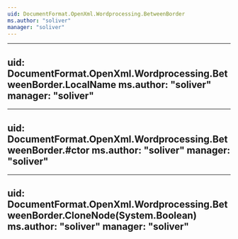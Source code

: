 ```yaml
---
uid: DocumentFormat.OpenXml.Wordprocessing.BetweenBorder
ms.author: "soliver"
manager: "soliver"
---
```


---
uid: DocumentFormat.OpenXml.Wordprocessing.BetweenBorder.LocalName
ms.author: "soliver"
manager: "soliver"
---

---
uid: DocumentFormat.OpenXml.Wordprocessing.BetweenBorder.#ctor
ms.author: "soliver"
manager: "soliver"
---

---
uid: DocumentFormat.OpenXml.Wordprocessing.BetweenBorder.CloneNode(System.Boolean)
ms.author: "soliver"
manager: "soliver"
---
